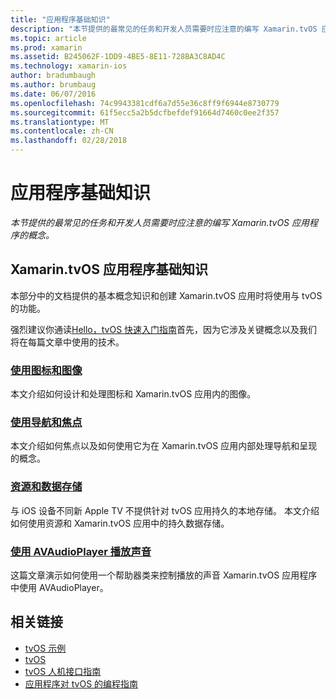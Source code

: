 ```yaml
---
title: "应用程序基础知识"
description: "本节提供的最常见的任务和开发人员需要时应注意的编写 Xamarin.tvOS 应用程序的概念。"
ms.topic: article
ms.prod: xamarin
ms.assetid: B245062F-1DD9-4BE5-8E11-728BA3C8AD4C
ms.technology: xamarin-ios
author: bradumbaugh
ms.author: brumbaug
ms.date: 06/07/2016
ms.openlocfilehash: 74c9943381cdf6a7d55e36c8ff9f6944e8730779
ms.sourcegitcommit: 61f5ecc5a2b5dcfbefdef91664d7460c0ee2f357
ms.translationtype: MT
ms.contentlocale: zh-CN
ms.lasthandoff: 02/28/2018
---
```

# <a name="application-fundamentals"></a>应用程序基础知识

_本节提供的最常见的任务和开发人员需要时应注意的编写 Xamarin.tvOS 应用程序的概念。_

<a name="Xamarin.tvOS-Application-Fundamentals" />

## <a name="xamarintvos-application-fundamentals"></a>Xamarin.tvOS 应用程序基础知识

本部分中的文档提供的基本概念知识和创建 Xamarin.tvOS 应用时将使用与 tvOS 的功能。

强烈建议你通读[Hello，tvOS 快速入门指南](~/ios/tvos/get-started/hello-tvos.md)首先，因为它涉及关键概念以及我们将在每篇文章中使用的技术。

<a name="Working-with-Icons-and-Images" />

### <a name="working-with-icons-and-imagesiostvosapp-fundamentalsicons-imagesmd"></a>[使用图标和图像](~/ios/tvos/app-fundamentals/icons-images.md)

本文介绍如何设计和处理图标和 Xamarin.tvOS 应用内的图像。

<a name="Working-with-Navigation-and-Focus" />

### <a name="working-with-navigation-and-focusiostvosapp-fundamentalsnavigation-focusmd"></a>[使用导航和焦点](~/ios/tvos/app-fundamentals/navigation-focus.md)

本文介绍如何焦点以及如何使用它为在 Xamarin.tvOS 应用内部处理导航和呈现的概念。

<a name="Resources-and-Data-Storage" />

### <a name="resources-and-data-storageiostvosapp-fundamentalsresources-data-storagemd"></a>[资源和数据存储](~/ios/tvos/app-fundamentals/resources-data-storage.md)

与 iOS 设备不同新 Apple TV 不提供针对 tvOS 应用持久的本地存储。 本文介绍如何使用资源和 Xamarin.tvOS 应用中的持久数据存储。

<a name="Playing-Sound-with-AVAudioPlayer" />

### <a name="playing-sound-with-avaudioplayeriostvosapp-fundamentalssoundsmd"></a>[使用 AVAudioPlayer 播放声音](~/ios/tvos/app-fundamentals/sounds.md)

这篇文章演示如何使用一个帮助器类来控制播放的声音 Xamarin.tvOS 应用程序中使用 AVAudioPlayer。

## <a name="related-links"></a>相关链接

- [tvOS 示例](https://developer.xamarin.com/samples/tvos/all/)
- [tvOS](https://developer.apple.com/tvos/)
- [tvOS 人机接口指南](https://developer.apple.com/tvos/human-interface-guidelines/)
- [应用程序对 tvOS 的编程指南](https://developer.apple.com/library/prerelease/tvos/documentation/General/Conceptual/AppleTV_PG/)
